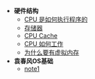 * **硬件结构**
    * [CPU 是如何执行程序的](01OperatingSystem/ch01)
    * [存储器](01OperatingSystem/ch02)
    * [CPU Cache](01OperatingSystem/ch03)
    * [CPU 如何工作](01OperatingSystem/ch04)
    * [为什么要有虚拟内存](01OperatingSystem/ch05)
* **袁春风OS基础**
    * [note1](01OperatingSystem/ch21)


